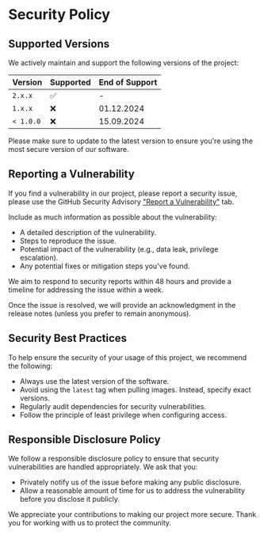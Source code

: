 # Security Policy

## Supported Versions

We actively maintain and support the following versions of the project:

| Version   | Supported          | End of Support |
| --------- | ------------------ | -------------- |
| `2.x.x`   | :white_check_mark: | -              |
| `1.x.x`   | :x:                | 01.12.2024     |
| `< 1.0.0` | :x:                | 15.09.2024     |

Please make sure to update to the latest version to ensure you're using the most secure version of our software.

## Reporting a Vulnerability

If you find a vulnerability in our project, please report a security issue, please use the GitHub Security Advisory
["Report a Vulnerability"](https://github.com/zavoloklom/docker-compose-linter/security/advisories/new) tab.

Include as much information as possible about the vulnerability:

- A detailed description of the vulnerability.
- Steps to reproduce the issue.
- Potential impact of the vulnerability (e.g., data leak, privilege escalation).
- Any potential fixes or mitigation steps you've found.

We aim to respond to security reports within 48 hours and provide a timeline for addressing the issue within a week.

Once the issue is resolved, we will provide an acknowledgment in the release notes (unless you prefer to remain
anonymous).

## Security Best Practices

To help ensure the security of your usage of this project, we recommend the following:

- Always use the latest version of the software.
- Avoid using the `latest` tag when pulling images. Instead, specify exact versions.
- Regularly audit dependencies for security vulnerabilities.
- Follow the principle of least privilege when configuring access.

## Responsible Disclosure Policy

We follow a responsible disclosure policy to ensure that security vulnerabilities are handled appropriately. We ask that
you:

- Privately notify us of the issue before making any public disclosure.
- Allow a reasonable amount of time for us to address the vulnerability before you disclose it publicly.

We appreciate your contributions to making our project more secure. Thank you for working with us to protect the
community.
